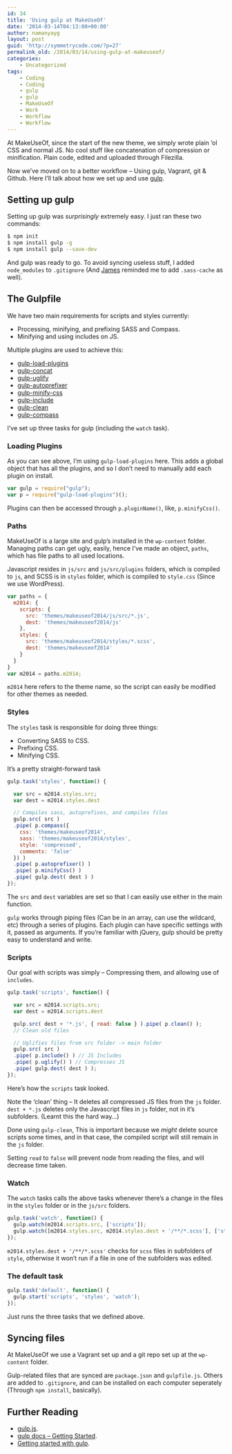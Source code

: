 ```yaml
---
id: 34
title: 'Using gulp at MakeUseOf'
date: '2014-03-14T04:13:00+00:00'
author: namanyayg
layout: post
guid: 'http://symmetrycode.com/?p=27'
permalink_old: /2014/03/14/using-gulp-at-makeuseof/
categories:
    - Uncategorized
tags:
    - Coding
    - Coding
    - gulp
    - gulp
    - MakeUseOf
    - Work
    - Workflow
    - Workflow
---
```


At MakeUseOf, since the start of the new theme, we simply wrote plain ‘ol CSS and normal JS. No cool stuff like concatenation of compression or minification. Plain code, edited and uploaded through Filezilla.

Now we’ve moved on to a better workflow – Using gulp, Vagrant, git &amp; Github. Here I’ll talk about how we set up and use [gulp](https://github.com/gulpjs/gulp).

## Setting up gulp

Setting up gulp was *surprisingly* extremely easy. I just ran these two commands:

```sh
$ npm init
$ npm install gulp -g
$ npm install gulp --save-dev
```

And gulp was ready to go. To avoid syncing useless stuff, I added `node_modules` to `.gitignore` (And [James](https://twitter.com/w0lfiesmith) reminded me to add `.sass-cache` as well).

## The Gulpfile

We have two main requirements for scripts and styles currently:

- Processing, minifying, and prefixing SASS and Compass.
- Minifying and using includes on JS.

Multiple plugins are used to achieve this:

- [gulp-load-plugins](http://www.npmjs.org/package/gulp-load-plugins)
- [gulp-concat](http://www.npmjs.org/package/gulp-concat)
- [gulp-uglify](http://www.npmjs.org/package/gulp-uglify)
- [gulp-autoprefixer](http://www.npmjs.org/package/gulp-autoprefixer)
- [gulp-minify-css](http://www.npmjs.org/package/gulp-minify-css)
- [gulp-include](http://www.npmjs.org/package/gulp-include)
- [gulp-clean](http://www.npmjs.org/package/gulp-clean)
- [gulp-compass](http://www.npmjs.org/package/gulp-compass)

I’ve set up three tasks for gulp (including the `watch` task).

### Loading Plugins

As you can see above, I’m using `gulp-load-plugins` here. This adds a global object that has all the plugins, and so I don’t need to manually add each plugin on install.

```js
var gulp = require("gulp");  
var p = require("gulp-load-plugins")();  
```

Plugins can then be accessed through `p.pluginName()`, like, `p.minifyCss()`.

### Paths

MakeUseOf is a large site and gulp’s installed in the `wp-content` folder. Managing paths can get ugly, easily, hence I’ve made an object, `paths`, which has file paths to all used locations.

Javascript resides in `js/src` and `js/src/plugins` folders, which is compiled to `js`, and SCSS is in `styles` folder, which is compiled to `style.css` (Since we use WordPress).

```js
var paths = {  
  m2014: {
    scripts: {
      src: 'themes/makeuseof2014/js/src/*.js',
      dest: 'themes/makeuseof2014/js'
    },
    styles: {
      src: 'themes/makeuseof2014/styles/*.scss',
      dest: 'themes/makeuseof2014'
    }
  }
}
var m2014 = paths.m2014;  
```

`m2014` here refers to the theme name, so the script can easily be modified for other themes as needed.

### Styles

The `styles` task is responsible for doing three things:

- Converting SASS to CSS.
- Prefixing CSS.
- Minifying CSS.

It’s a pretty straight-forward task

```js
gulp.task('styles', function() {

  var src = m2014.styles.src;
  var dest = m2014.styles.dest

  // Compiles sass, autoprefixes, and compiles files
  gulp.src( src )
  .pipe( p.compass({
    css: 'themes/makeuseof2014',
    sass: 'themes/makeuseof2014/styles',
    style: 'compressed',
    comments: 'false'
  }) )
  .pipe( p.autoprefixer() )
  .pipe( p.minifyCss() )
  .pipe( gulp.dest( dest ) )
});
```

The `src` and `dest` variables are set so that I can easily use either in the main function.

`gulp` works through piping files (Can be in an array, can use the wildcard, etc) through a series of plugins. Each plugin can have specific settings with it, passed as arguments. If you’re familiar with jQuery, gulp should be pretty easy to understand and write.

### Scripts

Our goal with scripts was simply – Compressing them, and allowing use of `includes`.

```js
gulp.task('scripts', function() {

  var src = m2014.scripts.src;
  var dest = m2014.scripts.dest

  gulp.src( dest + '*.js', { read: false } ).pipe( p.clean() );
  // Clean old files

  // Uglifies files from src folder -> main folder
  gulp.src( src )
  .pipe( p.include() ) // JS Includes
  .pipe( p.uglify() ) // Compresses JS
  .pipe( gulp.dest( dest ) );
});
```

Here’s how the `scripts` task looked.

Note the ‘clean’ thing – It deletes all compressed JS files from the `js` folder. `dest + *.js` deletes only the Javascript files in `js` folder, not in it’s subfolders. (Learnt this the hard way…)

Done using `gulp-clean`, This is important because we *might* delete source scripts some times, and in that case, the compiled script will still remain in the `js` folder.

Setting `read` to `false` will prevent node from reading the files, and will decrease time taken.

### Watch

The `watch` tasks calls the above tasks whenever there’s a change in the files in the `styles` folder or in the `js/src` folders.

```js
gulp.task('watch', function() {  
  gulp.watch(m2014.scripts.src, ['scripts']);
  gulp.watch([m2014.styles.src, m2014.styles.dest + '/**/*.scss'], ['styles']);
});
```

`m2014.styles.dest + '/**/*.scss'` checks for `scss` files in subfolders of `style`, otherwise it won’t run if a file in one of the subfolders was edited.

### The default task

```js
gulp.task('default', function() {  
  gulp.start('scripts', 'styles', 'watch');
});
```

Just runs the three tasks that we defined above.

## Syncing files

At MakeUseOf we use a Vagrant set up and a git repo set up at the `wp-content` folder.

Gulp-related files that are synced are `package.json` and `gulpfile.js`. Others are added to `.gitignore`, and can be installed on each computer seperately (Through `npm install`, basically).

## Further Reading

- [gulp.js](http://gulpjs.com/).
- [gulp docs – Getting Started](https://github.com/gulpjs/gulp/blob/master/docs/getting-started.md#getting-started).
- [Getting started with gulp](http://markgoodyear.com/2014/01/getting-started-with-gulp/).